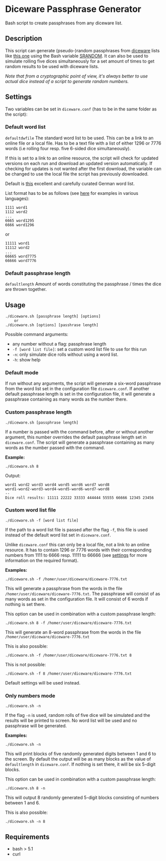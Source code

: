 # Diceware Passphrase Generator
Bash script to create passphrases from any diceware list.

## Description
This script can generate (pseudo-)random passphrases from [diceware](https://en.wikipedia.org/wiki/Diceware) lists like [this one](https://github.com/dys2p/wordlists-de/blob/main/de-7776-v1-diceware.txt) using the Bash variable [SRANDOM](https://www.gnu.org/software/bash/manual/bash.html#index-SRANDOM).
It can also be used to simulate rolling five dices simultaneously for a set amount of times to get random results to be used with diceware lists.

*Note that from a cryptographic point of view, it's always better to use actual dice instead of a script to generate random numbers.*

## Settings
Two variables can be set in `diceware.conf` (has to be in the same folder as the script):

### Default word list
`defaultdwfile`
The standard word list to be used. This can be a link to an online file or a local file. Has to be a text file with a list of either 1296 or 7776 words (i.e rolling four resp. five 6-sided dice simultaneously). 

If this is set to a link to an online resource, the script will check for updated versions on each run and download an updated version automatically. If checking for updates is not wanted after the first download, the variable can be changed to use the local file the script has previously downloaded. 

Default is [this](https://github.com/dys2p/wordlists-de/blob/main/de-7776-v1-diceware.txt) excellent and carefully curated German word list.

List format has to be as follows (see [here](https://theworld.com/~reinhold/diceware.html) for examples in various languages):
```
1111 word1
1112 word2
...
6665 word1295
6666 word1296
```
or
```
11111 word1
11112 word2
...
66665 word7775
66666 word7776
```

### Default passphrase length
`defaultlength`
Amount of words constituting the passphrase / times the dice are thrown together.

## Usage
```
./diceware.sh [passphrase length] [options]
	or
./diceware.sh [options] [passhrase length]
```
Possible command arguments:
* any number without a flag: passphrase length
* `-f [word list file]`: set a custom word list file to use for this run
* `-n`: only simulate dice rolls without using a word list.
* `-h`: show help

### Default mode
If run without any arguments, the script will generate a six-word passphrase from the word list set in the configuration file `diceware.conf`. If another default passphrase length is set in the configuration file, it will generate a passphrase containing as many words as the number there.

### Custom passphrase length
```
./diceware.sh [passphrase length]
```
If a number is passed with the command before, after or without another argument, this number overrides the default passphrase length set in `diceware.conf`. The script will generate a passphrase containing as many words as the number passed with the command.

**Example:**
```
./diceware.sh 8
```
Output:
```
word1 word2 word3 word4 word5 word6 word7 word8
word1-word2-word3-word4-word5-word6-word7-word8
--
Dice roll results: 11111 22222 33333 444444 55555 66666 12345 23456
```

### Custom word list file
```
./diceware.sh -f [word list file]
```
If the path to a word list file is passed after the flag `-f`, this file is used instead of the default word list set in `diceware.conf`.

Unlike `diceware.conf` this can only be a local file, not a link to an online resource. It has to contain 1296 or 7776 words with their corresponding numbers from 1111 to 6666 resp. 11111 to 66666 (see [settings](#default-word-list) for more information on the required format).

**Examples:**

```
./diceware.sh -f /homer/user/diceware/diceware-7776.txt
```
This will generate a passphrase from the words in the file `/homer/user/diceware/diceware-7776.txt`. The passphrase will consist of as many words as set in the configuration file. It will consist of 6 words if nothing is set there.

This option can be used in combination with a custom passphrase length:

```
./diceware.sh 8 -f /homer/user/diceware/diceware-7776.txt
```
This will generate an 8-word passphrase from the words in the file `/homer/user/diceware/diceware-7776.txt`

This is also possible:
```
./diceware.sh -f /homer/user/diceware/diceware-7776.txt 8
```
This is not possible:
```
./diceware.sh -f 8 /homer/user/diceware/diceware-7776.txt
```
Default settings will be used instead.

### Only numbers mode
```
./diceware.sh -n
```
If the flag `-n` is used, random rolls of five dice will be simulated and the results will be printed to screen. 
No word list will be used and no passphrase will be generated.

**Examples:**

```
./diceware.sh -n
```
This will print blocks of five randomly generated digits between 1 and 6 to the screen. By default the output will be as many blocks as the value of `defaultlength` in `diceware.conf`. If nothing is set there, it will be six 5-digit blocks.

This option can be used in combination with a custom passphrase length:
```
./diceware.sh 8 -n
```
This will output 8 randomly generated 5-digit blocks consisting of numbers between 1 and 6.

This is also possible:
```
./diceware.sh -n 8
```

## Requirements
- bash > 5.1
- curl
